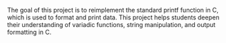 The goal of this project is to reimplement the standard printf function in C, which is used to format and print data.
This project helps students deepen their understanding of variadic functions, string manipulation, and output formatting in C.

